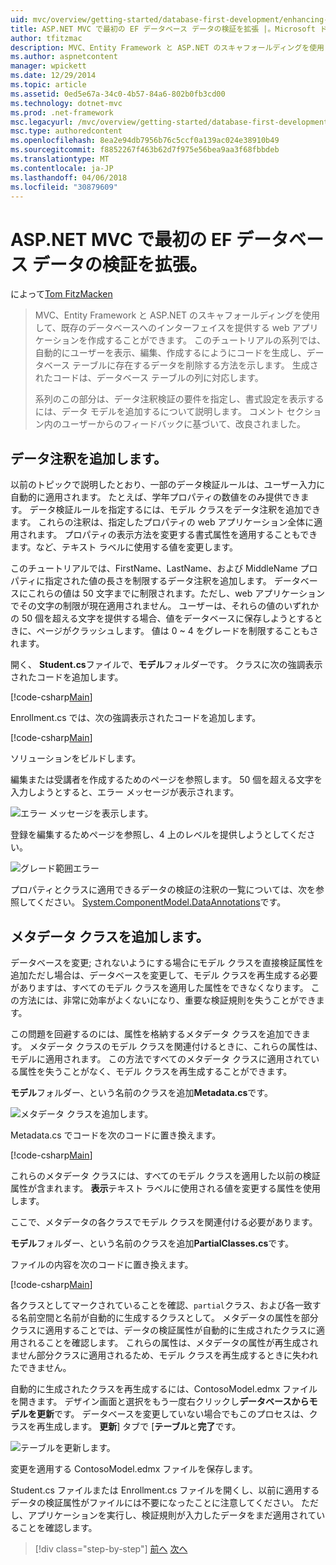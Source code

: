 ```yaml
---
uid: mvc/overview/getting-started/database-first-development/enhancing-data-validation
title: ASP.NET MVC で最初の EF データベース データの検証を拡張 |。Microsoft ドキュメント
author: tfitzmac
description: MVC、Entity Framework と ASP.NET のスキャフォールディングを使用して、既存のデータベースへのインターフェイスを提供する web アプリケーションを作成することができます。 このチュートリアルの seri しています.
ms.author: aspnetcontent
manager: wpickett
ms.date: 12/29/2014
ms.topic: article
ms.assetid: 0ed5e67a-34c0-4b57-84a6-802b0fb3cd00
ms.technology: dotnet-mvc
ms.prod: .net-framework
msc.legacyurl: /mvc/overview/getting-started/database-first-development/enhancing-data-validation
msc.type: authoredcontent
ms.openlocfilehash: 8ea2e94db7956b76c5ccf0a139ac024e38910b49
ms.sourcegitcommit: f8852267f463b62d7f975e56bea9aa3f68fbbdeb
ms.translationtype: MT
ms.contentlocale: ja-JP
ms.lasthandoff: 04/06/2018
ms.locfileid: "30879609"
---
```

<a name="ef-database-first-with-aspnet-mvc-enhancing-data-validation"></a>ASP.NET MVC で最初の EF データベース データの検証を拡張。
====================
によって[Tom FitzMacken](https://github.com/tfitzmac)

> MVC、Entity Framework と ASP.NET のスキャフォールディングを使用して、既存のデータベースへのインターフェイスを提供する web アプリケーションを作成することができます。 このチュートリアルの系列では、自動的にユーザーを表示、編集、作成するにようにコードを生成し、データベース テーブルに存在するデータを削除する方法を示します。 生成されたコードは、データベース テーブルの列に対応します。
> 
> 系列のこの部分は、データ注釈検証の要件を指定し、書式設定を表示するには、データ モデルを追加するについて説明します。 コメント セクション内のユーザーからのフィードバックに基づいて、改良されました。


## <a name="add-data-annotations"></a>データ注釈を追加します。

以前のトピックで説明したとおり、一部のデータ検証ルールは、ユーザー入力に自動的に適用されます。 たとえば、学年プロパティの数値をのみ提供できます。 データ検証ルールを指定するには、モデル クラスをデータ注釈を追加できます。 これらの注釈は、指定したプロパティの web アプリケーション全体に適用されます。 プロパティの表示方法を変更する書式属性を適用することもできます。など、テキスト ラベルに使用する値を変更します。

このチュートリアルでは、FirstName、LastName、および MiddleName プロパティに指定された値の長さを制限するデータ注釈を追加します。 データベースにこれらの値は 50 文字までに制限されます。ただし、web アプリケーションでその文字の制限が現在適用されません。 ユーザーは、それらの値のいずれかの 50 個を超える文字を提供する場合、値をデータベースに保存しようとするときに、ページがクラッシュします。 値は 0 ~ 4 をグレードを制限することもされます。

開く、 **Student.cs**ファイルで、**モデル**フォルダーです。 クラスに次の強調表示されたコードを追加します。

[!code-csharp[Main](enhancing-data-validation/samples/sample1.cs?highlight=5,15,17,20)]

Enrollment.cs では、次の強調表示されたコードを追加します。

[!code-csharp[Main](enhancing-data-validation/samples/sample2.cs?highlight=5,10)]

ソリューションをビルドします。

編集または受講者を作成するためのページを参照します。 50 個を超える文字を入力しようとすると、エラー メッセージが表示されます。

![エラー メッセージを表示します。](enhancing-data-validation/_static/image1.png)

登録を編集するためページを参照し、4 上のレベルを提供しようとしてください。

![グレード範囲エラー](enhancing-data-validation/_static/image2.png)

プロパティとクラスに適用できるデータの検証の注釈の一覧については、次を参照してください。 [System.ComponentModel.DataAnnotations](https://msdn.microsoft.com/library/system.componentmodel.dataannotations.aspx)です。

## <a name="add-metadata-classes"></a>メタデータ クラスを追加します。

データベースを変更; されないようにする場合にモデル クラスを直接検証属性を追加ただし場合は、データベースを変更して、モデル クラスを再生成する必要がありますは、すべてのモデル クラスを適用した属性をできなくなります。 この方法には、非常に効率がよくないになり、重要な検証規則を失うことができます。

この問題を回避するのには、属性を格納するメタデータ クラスを追加できます。 メタデータ クラスのモデル クラスを関連付けるときに、これらの属性は、モデルに適用されます。 この方法ですべてのメタデータ クラスに適用されている属性を失うことがなく、モデル クラスを再生成することができます。

**モデル**フォルダー、という名前のクラスを追加**Metadata.cs**です。

![メタデータ クラスを追加します。](enhancing-data-validation/_static/image3.png)

Metadata.cs でコードを次のコードに置き換えます。

[!code-csharp[Main](enhancing-data-validation/samples/sample3.cs)]

これらのメタデータ クラスには、すべてのモデル クラスを適用した以前の検証属性が含まれます。 **表示**テキスト ラベルに使用される値を変更する属性を使用します。

ここで、メタデータの各クラスでモデル クラスを関連付ける必要があります。

**モデル**フォルダー、という名前のクラスを追加**PartialClasses.cs**です。

ファイルの内容を次のコードに置き換えます。

[!code-csharp[Main](enhancing-data-validation/samples/sample4.cs)]

各クラスとしてマークされていることを確認、`partial`クラス、および各一致する名前空間と名前が自動的に生成するクラスとして。 メタデータの属性を部分クラスに適用することでは、データの検証属性が自動的に生成されたクラスに適用されることを確認します。 これらの属性は、メタデータの属性が再生成されません部分クラスに適用されるため、モデル クラスを再生成するときに失われたできません。

自動的に生成されたクラスを再生成するには、ContosoModel.edmx ファイルを開きます。 デザイン画面と選択をもう一度右クリックし**データベースからモデルを更新**です。 データベースを変更していない場合でもこのプロセスは、クラスを再生成します。 **更新**] タブで [**テーブル**と**完了**です。

![テーブルを更新します。](enhancing-data-validation/_static/image4.png)

変更を適用する ContosoModel.edmx ファイルを保存します。

Student.cs ファイルまたは Enrollment.cs ファイルを開くし、以前に適用するデータの検証属性がファイルには不要になったことに注意してください。 ただし、アプリケーションを実行し、検証規則が入力したデータをまだ適用されていることを確認します。

> [!div class="step-by-step"]
> [前へ](customizing-a-view.md)
> [次へ](publish-to-azure.md)
